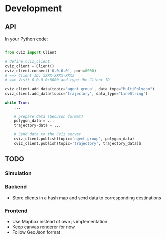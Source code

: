 # Development

## API
In your Python code:

```python

from cviz import Client

# define cviz_client
cviz_client = Client()
cviz_client.connect('0.0.0.0', port=8000)
# ==> Client ID: XXXX-XXXX-XXXX
# ==> Visit 0.0.0.0:8000 and type the Client ID
```

```python
cviz_client.add_data(topic='agent_group', data_type="MultiPolygon")
cviz_client.add_data(topic='trajectory', data_type="LineString")
```

```python
while True:
    ...

    # prepare data (GeoJson format)    
    polygon_data = ...
    trajectory-data = ...

    # Send data to the Cviz server
    cviz_client.publish(topic='agent_group', polygon_data)
    cviz_client.publish(topic='trajectory', trajectory_data)ß
```

## TODO

### Simulation

### Backend
- Store clients in a hash map and send data to corresponding destinations


### Frontend
- Use Mapbox instead of own js implementation
- Keep canvas renderer for now
- Follow GeoJson format

